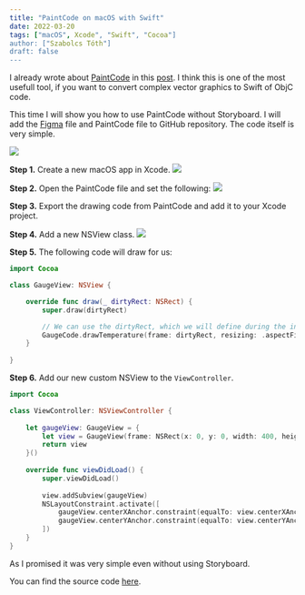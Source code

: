 ```yaml
---
title: "PaintCode on macOS with Swift"
date: 2022-03-20
tags: ["macOS", Xcode", "Swift", "Cocoa"]
author: ["Szabolcs Tóth"]
draft: false
---
```


I already wrote about [PaintCode] in this [post]. I think this is one of the most usefull tool, if you want to convert complex vector graphics to Swift of ObjC code.

This time I will show you how to use PaintCode without Storyboard. I will add the [Figma] file and PaintCode file to GitHub repository. The code itself is very simple.

![][PaintCodemacOS]

**Step 1.**
Create a new macOS app in Xcode.
![][PaintCodemacOS1]

**Step 2.**
Open the PaintCode file and set the following:
![][PaintCodemacOS2]

**Step 3.**
Export the drawing code from PaintCode and add it to your Xcode project.

**Step 4.**
Add a new NSView class.
![][PaintCodemacOS3]

**Step 5.**
The following code will draw for us:
```swift
import Cocoa

class GaugeView: NSView {

    override func draw(_ dirtyRect: NSRect) {
        super.draw(dirtyRect)

        // We can use the dirtyRect, which we will define during the initialization of the NSView.
        GaugeCode.drawTemperature(frame: dirtyRect, resizing: .aspectFit)
    }
    
}
```

**Step 6.**
Add our new custom NSView to the `ViewController`.
```swift
import Cocoa

class ViewController: NSViewController {
    
    let gaugeView: GaugeView = {
        let view = GaugeView(frame: NSRect(x: 0, y: 0, width: 400, height: 400))
        return view
    }()
    
    override func viewDidLoad() {
        super.viewDidLoad()
        
        view.addSubview(gaugeView)
        NSLayoutConstraint.activate([
            gaugeView.centerXAnchor.constraint(equalTo: view.centerXAnchor),
            gaugeView.centerYAnchor.constraint(equalTo: view.centerYAnchor)
        ])
    }
}
```

As I promised it was very simple even without using Storyboard.

You can find the source code [here](https://github.com/kicsipixel/PaintCodemacOS.git).


[PaintCode]:		https://www.paintcodeapp.com/
[post]:				https://kicsipixel.github.io/posts/2018/2018-11-18-paintcode/
[Figma]:			https://figma.com
[PaintCodemacOS]: 	/images/PaintCodemacOS.png
[PaintCodemacOS1]: 	/images/PaintCodemacOS1.png
[PaintCodemacOS2]: 	/images/PaintCodemacOS2.png
[PaintCodemacOS3]: 	/images/PaintCodemacOS3.png
